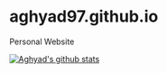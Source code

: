 # aghyad97.github.io
Personal Website

[![Aghyad's github stats](https://github-readme-stats.vercel.app/api?username=aghyad97)](https://github.com/anuraghazra/github-readme-stats)

